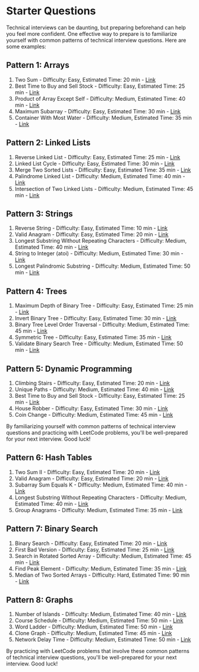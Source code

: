 # Starter Questions

Technical interviews can be daunting, but preparing beforehand can help you feel more confident. One effective way to prepare is to familiarize yourself with common patterns of technical interview questions. Here are some examples:

## Pattern 1: Arrays

1. Two Sum - Difficulty: Easy, Estimated Time: 20 min - [Link](https://leetcode.com/problems/two-sum/)
2. Best Time to Buy and Sell Stock - Difficulty: Easy, Estimated Time: 25 min - [Link](https://leetcode.com/problems/best-time-to-buy-and-sell-stock/)
3. Product of Array Except Self - Difficulty: Medium, Estimated Time: 40 min - [Link](https://leetcode.com/problems/product-of-array-except-self/)
4. Maximum Subarray - Difficulty: Easy, Estimated Time: 30 min - [Link](https://leetcode.com/problems/maximum-subarray/)
5. Container With Most Water - Difficulty: Medium, Estimated Time: 35 min - [Link](https://leetcode.com/problems/container-with-most-water/)

## Pattern 2: Linked Lists

1. Reverse Linked List - Difficulty: Easy, Estimated Time: 25 min - [Link](https://leetcode.com/problems/reverse-linked-list/)
2. Linked List Cycle - Difficulty: Easy, Estimated Time: 30 min - [Link](https://leetcode.com/problems/linked-list-cycle/)
3. Merge Two Sorted Lists - Difficulty: Easy, Estimated Time: 35 min - [Link](https://leetcode.com/problems/merge-two-sorted-lists/)
4. Palindrome Linked List - Difficulty: Medium, Estimated Time: 40 min - [Link](https://leetcode.com/problems/palindrome-linked-list/)
5. Intersection of Two Linked Lists - Difficulty: Medium, Estimated Time: 45 min - [Link](https://leetcode.com/problems/intersection-of-two-linked-lists/)

## Pattern 3: Strings

1. Reverse String - Difficulty: Easy, Estimated Time: 10 min - [Link](https://leetcode.com/problems/reverse-string/)
2. Valid Anagram - Difficulty: Easy, Estimated Time: 20 min - [Link](https://leetcode.com/problems/valid-anagram/)
3. Longest Substring Without Repeating Characters - Difficulty: Medium, Estimated Time: 40 min - [Link](https://leetcode.com/problems/longest-substring-without-repeating-characters/)
4. String to Integer (atoi) - Difficulty: Medium, Estimated Time: 30 min - [Link](https://leetcode.com/problems/string-to-integer-atoi/)
5. Longest Palindromic Substring - Difficulty: Medium, Estimated Time: 50 min - [Link](https://leetcode.com/problems/longest-palindromic-substring/)

## Pattern 4: Trees

1. Maximum Depth of Binary Tree - Difficulty: Easy, Estimated Time: 25 min - [Link](https://leetcode.com/problems/maximum-depth-of-binary-tree/)
2. Invert Binary Tree - Difficulty: Easy, Estimated Time: 30 min - [Link](https://leetcode.com/problems/invert-binary-tree/)
3. Binary Tree Level Order Traversal - Difficulty: Medium, Estimated Time: 45 min - [Link](https://leetcode.com/problems/binary-tree-level-order-traversal/)
4. Symmetric Tree - Difficulty: Easy, Estimated Time: 35 min - [Link](https://leetcode.com/problems/symmetric-tree/)
5. Validate Binary Search Tree - Difficulty: Medium, Estimated Time: 50 min - [Link](https://leetcode.com/problems/validate-binary-search-tree/)

## Pattern 5: Dynamic Programming

1. Climbing Stairs - Difficulty: Easy, Estimated Time: 20 min - [Link](https://leetcode.com/problems/climbing-stairs/)
2. Unique Paths - Difficulty: Medium, Estimated Time: 40 min - [Link](https://leetcode.com/problems/unique-paths/)
3. Best Time to Buy and Sell Stock - Difficulty: Easy, Estimated Time: 25 min - [Link](https://leetcode.com/problems/best-time-to-buy-and-sell-stock/)
4. House Robber - Difficulty: Easy, Estimated Time: 30 min - [Link](https://leetcode.com/problems/house-robber/)
5. Coin Change - Difficulty: Medium, Estimated Time: 45 min - [Link](https://leetcode.com/problems/coin-change/)

By familiarizing yourself with common patterns of technical interview questions and practicing with LeetCode problems, you'll be well-prepared for your next interview. Good luck!

## Pattern 6: Hash Tables

1. Two Sum II - Difficulty: Easy, Estimated Time: 20 min - [Link](https://leetcode.com/problems/two-sum-ii-input-array-is-sorted/)
2. Valid Anagram - Difficulty: Easy, Estimated Time: 20 min - [Link](https://leetcode.com/problems/valid-anagram/)
3. Subarray Sum Equals K - Difficulty: Medium, Estimated Time: 40 min - [Link](https://leetcode.com/problems/subarray-sum-equals-k/)
4. Longest Substring Without Repeating Characters - Difficulty: Medium, Estimated Time: 40 min - [Link](https://leetcode.com/problems/longest-substring-without-repeating-characters/)
5. Group Anagrams - Difficulty: Medium, Estimated Time: 35 min - [Link](https://leetcode.com/problems/group-anagrams/)

## Pattern 7: Binary Search

1. Binary Search - Difficulty: Easy, Estimated Time: 20 min - [Link](https://leetcode.com/problems/binary-search/)
2. First Bad Version - Difficulty: Easy, Estimated Time: 25 min - [Link](https://leetcode.com/problems/first-bad-version/)
3. Search in Rotated Sorted Array - Difficulty: Medium, Estimated Time: 45 min - [Link](https://leetcode.com/problems/search-in-rotated-sorted-array/)
4. Find Peak Element - Difficulty: Medium, Estimated Time: 35 min - [Link](https://leetcode.com/problems/find-peak-element/)
5. Median of Two Sorted Arrays - Difficulty: Hard, Estimated Time: 90 min - [Link](https://leetcode.com/problems/median-of-two-sorted-arrays/)

## Pattern 8: Graphs

1. Number of Islands - Difficulty: Medium, Estimated Time: 40 min - [Link](https://leetcode.com/problems/number-of-islands/)
2. Course Schedule - Difficulty: Medium, Estimated Time: 50 min - [Link](https://leetcode.com/problems/course-schedule/)
3. Word Ladder - Difficulty: Medium, Estimated Time: 50 min - [Link](https://leetcode.com/problems/word-ladder/)
4. Clone Graph - Difficulty: Medium, Estimated Time: 45 min - [Link](https://leetcode.com/problems/clone-graph/)
5. Network Delay Time - Difficulty: Medium, Estimated Time: 50 min - [Link](https://leetcode.com/problems/network-delay-time/)

By practicing with LeetCode problems that involve these common patterns of technical interview questions, you'll be well-prepared for your next interview. Good luck!